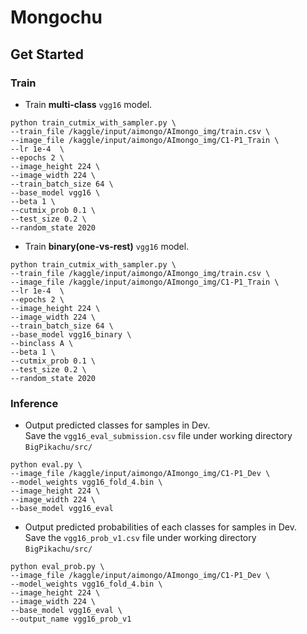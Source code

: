 # Mongochu

## Get Started
### Train

- Train **multi-class** ```vgg16``` model.
```
python train_cutmix_with_sampler.py \
--train_file /kaggle/input/aimongo/AImongo_img/train.csv \ 
--image_file /kaggle/input/aimongo/AImongo_img/C1-P1_Train \
--lr 1e-4  \
--epochs 2 \
--image_height 224 \
--image_width 224 \
--train_batch_size 64 \
--base_model vgg16 \
--beta 1 \
--cutmix_prob 0.1 \
--test_size 0.2 \
--random_state 2020
```

- Train **binary(one-vs-rest)** ```vgg16``` model.
```
python train_cutmix_with_sampler.py \
--train_file /kaggle/input/aimongo/AImongo_img/train.csv \ 
--image_file /kaggle/input/aimongo/AImongo_img/C1-P1_Train \
--lr 1e-4  \
--epochs 2 \
--image_height 224 \
--image_width 224 \
--train_batch_size 64 \
--base_model vgg16_binary \
--binclass A \
--beta 1 \
--cutmix_prob 0.1 \
--test_size 0.2 \
--random_state 2020
```

### Inference
- Output predicted classes for samples in Dev.  
Save the ```vgg16_eval_submission.csv``` file under working directory ```BigPikachu/src/```
```
python eval.py \
--image_file /kaggle/input/aimongo/AImongo_img/C1-P1_Dev \  
--model_weights vgg16_fold_4.bin \
--image_height 224 \
--image_width 224 \
--base_model vgg16_eval
```
- Output predicted probabilities of each classes for samples in Dev.  
Save the ```vgg16_prob_v1.csv``` file under working directory ```BigPikachu/src/```
```
python eval_prob.py \
--image_file /kaggle/input/aimongo/AImongo_img/C1-P1_Dev \
--model_weights vgg16_fold_4.bin \
--image_height 224 \
--image_width 224 \
--base_model vgg16_eval \
--output_name vgg16_prob_v1
```